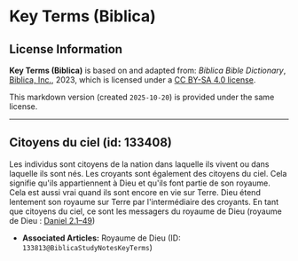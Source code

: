 # Key Terms (Biblica)

## License Information

**Key Terms (Biblica)** is based on and adapted from: _Biblica Bible Dictionary_, [Biblica, Inc.](https://www.biblica.com/), 2023, which is licensed under a [CC BY-SA 4.0 license](https://creativecommons.org/licenses/by-sa/4.0/legalcode.en).

This markdown version (created `2025-10-20`) is provided under the same license.



--------------------------------

## Citoyens du ciel (id: 133408)

Les individus sont citoyens de la nation dans laquelle ils vivent ou dans laquelle ils sont nés. Les croyants sont également des citoyens du ciel. Cela signifie qu'ils appartiennent à Dieu et qu'ils font partie de son royaume. Cela est aussi vrai quand ils sont encore en vie sur Terre. Dieu étend lentement son royaume sur Terre par l'intermédiaire des croyants. En tant que citoyens du ciel, ce sont les messagers du royaume de Dieu (royaume de Dieu : [Daniel 2\.1–49](https://ref.ly/Dan2:1-Dan2:49))

* **Associated Articles:** Royaume de Dieu (ID: `133813@BiblicaStudyNotesKeyTerms`)

